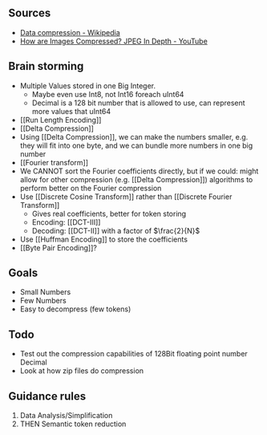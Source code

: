
Sources
---
- [Data compression - Wikipedia](https://en.wikipedia.org/wiki/Data_compression#Encoding_theory)
- [How are Images Compressed? JPEG In Depth - YouTube](https://www.youtube.com/watch?v=Kv1Hiv3ox8I)


Brain storming
---
- Multiple Values stored in one Big Integer.
	- Maybe even use Int8, not Int16 foreach uInt64
	- Decimal is a 128 bit number that is allowed to use, can represent more values that uInt64
- [[Run Length Encoding]]
- [[Delta Compression]]
- Using [[Delta Compression]], we can make the numbers smaller, e.g. they will fit into one byte, and we can bundle more numbers in one big number
- [[Fourier transform]]
- We CANNOT sort the Fourier coefficients directly, but if we could: might allow for other compression  (e.g. [[Delta Compression]]) algorithms to perform better on the Fourier compression
- Use [[Discrete Cosine Transform]] rather than [[Discrete Fourier Transform]]
	- Gives real coefficients, better for token storing 
	- Encoding: [[DCT-III]]
	- Decoding: [[DCT-II]] with a factor of $\frac{2}{N}$
- Use [[Huffman Encoding]] to store the coefficients
- [[Byte Pair Encoding]]?


Goals
---
- Small Numbers
- Few Numbers
- Easy to decompress (few tokens)


Todo
---
- Test out the compression capabilities of 128Bit floating point number Decimal
- Look at how zip files do compression


Guidance rules
---
1. Data Analysis/Simplification
2. THEN Semantic token reduction

